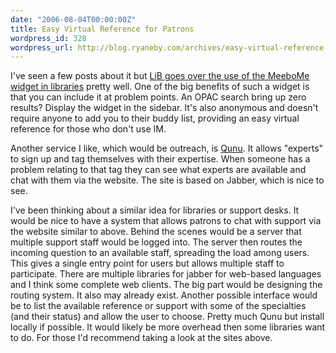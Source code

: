 ```yaml
---
date: "2006-08-04T00:00:00Z"
title: Easy Virtual Reference for Patrons
wordpress_id: 328
wordpress_url: http://blog.ryaneby.com/archives/easy-virtual-reference-for-patrons/
---
```

I've seen a few posts about it but <a href="http://librarianinblack.typepad.com/librarianinblack/2006/08/meebo_me_widget.html">LiB goes over the use of the MeeboMe widget in libraries</a> pretty well. One of the big benefits of such a widget is that you can include it at problem points. An OPAC search bring up zero results? Display the widget in the sidebar. It's also anonymous and doesn't require anyone to add you to their buddy list, providing an easy virtual reference for those who don't use IM.

Another service I like, which would be outreach, is <a href="http://www.qunu.com/">Qunu</a>. It allows "experts" to sign up and tag themselves with their expertise. When someone has a problem relating to that tag they can see what experts are available and chat with them via the website. The site is based on Jabber, which is nice to see.

I've been thinking about a similar idea for libraries or support desks. It would be nice to have a system that allows patrons to chat with support via the website similar to above. Behind the scenes would be a server that multiple support staff would be logged into. The server then routes the incoming question to an available staff, spreading the load among users. This gives a single entry point for users but allows multiple staff to participate. There are multiple libraries for jabber for web-based languages and I think some complete web clients. The big part would be designing the routing system. It also may already exist. Another possible interface would be to list the available reference or support with some of the specialties (and their status) and allow the user to choose. Pretty much Qunu but install locally if possible. It would likely be more overhead then some libraries want to do. For those I'd recommend taking a look at the sites above.
